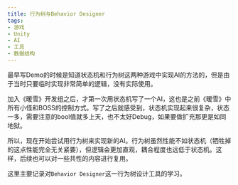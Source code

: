 ```yaml
---
title: 行为树与Behavior Designer
tags:
- 游戏
- Unity
- AI
- 工具
- 数据结构
---
```


最早写Demo的时候是知道状态机和行为树这两种游戏中实现AI的方法的，但是由于当时只要临时实现非常简单的逻辑，没有实际使用。

加入《暖雪》开发组之后，才第一次用状态机写了一个AI，这也是之前《暖雪》中所有小怪和BOSS的控制方式。写了之后就感受到，状态机实现起来很复杂，状态一多，需要注意的bool值就多上天，也不太好Debug，如果要做扩充那更是如同地狱。

所以，现在开始尝试用行为树来实现新的AI。行为树虽然性能不如状态机（牺牲掉的这点性能完全无关紧要），但逻辑会更加直观，耦合程度也远低于状态机。这样，后续也可以对一些共性的内容进行复用。

这里主要记录对`Behavior Designer`这一行为树设计工具的学习。